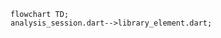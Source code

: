 <!---
Generated by https://github.com/polina-c/layerlens
Dependencies that create loop are markes with `!`.
-->

```mermaid
flowchart TD;
analysis_session.dart-->library_element.dart;
```

